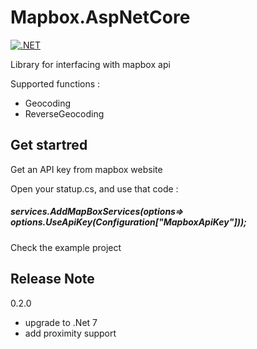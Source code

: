 # Mapbox.AspNetCore
[![.NET](https://github.com/phsoftware/Mapbox.AspNetCore/actions/workflows/dotnet.yml/badge.svg)](https://github.com/phsoftware/Mapbox.AspNetCore/actions/workflows/dotnet.yml)

Library for interfacing with mapbox api

Supported functions :
- Geocoding
- ReverseGeocoding

## Get startred
Get an API key from mapbox website

Open your statup.cs, and use that code :
##### services.AddMapBoxServices(options=> options.UseApiKey(Configuration["MapboxApiKey"]));

Check the example project

## Release Note 
0.2.0
- upgrade to .Net 7
- add proximity support
